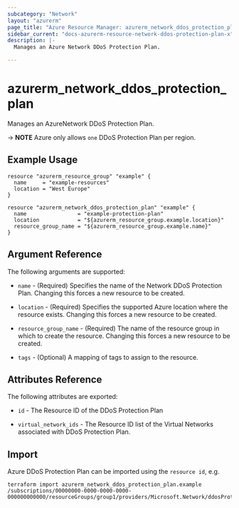 ```yaml
---
subcategory: "Network"
layout: "azurerm"
page_title: "Azure Resource Manager: azurerm_network_ddos_protection_plan"
sidebar_current: "docs-azurerm-resource-network-ddos-protection-plan-x"
description: |-
  Manages an Azure Network DDoS Protection Plan.

---
```


# azurerm_network_ddos_protection_plan

Manages an AzureNetwork DDoS Protection Plan.

-> **NOTE** Azure only allows `one` DDoS Protection Plan per region.

## Example Usage

```hcl
resource "azurerm_resource_group" "example" {
  name     = "example-resources"
  location = "West Europe"
}

resource "azurerm_network_ddos_protection_plan" "example" {
  name                = "example-protection-plan"
  location            = "${azurerm_resource_group.example.location}"
  resource_group_name = "${azurerm_resource_group.example.name}"
}
```

## Argument Reference

The following arguments are supported:

* `name` - (Required) Specifies the name of the Network DDoS Protection Plan. Changing this forces a new resource to be created.

* `location` - (Required) Specifies the supported Azure location where the resource exists. Changing this forces a new resource to be created.

* `resource_group_name` - (Required) The name of the resource group in which to create the resource. Changing this forces a new resource to be created.

* `tags` - (Optional) A mapping of tags to assign to the resource.

## Attributes Reference

The following attributes are exported:

* `id` - The Resource ID of the DDoS Protection Plan

* `virtual_network_ids` - The Resource ID list of the Virtual Networks associated with DDoS Protection Plan.

## Import

Azure DDoS Protection Plan can be imported using the `resource id`, e.g.

```shell
terraform import azurerm_network_ddos_protection_plan.example /subscriptions/00000000-0000-0000-0000-000000000000/resourceGroups/group1/providers/Microsoft.Network/ddosProtectionPlans/testddospplan
```
